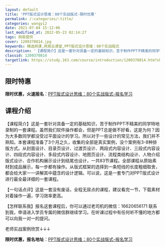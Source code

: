 ```yaml
---
layout: default
title: 'PPT版式设计思维：80个实战版式-限时优惠'
permalink: /:categories/:title/
categories: wangyi2
date: 2021-07-04 15:12:06
last_modified_at: 2022-05-23 02:14:27
tags: 网易提供
cover: 1209370814.jpg
keywords: 精选网课,网易云课堂,PPT版式设计思维：80个实战版式
description: '【课程简介】这是一套针对具备一定的基础知识，苦于制作PPT不精美的同学特地录制的一套课程。虽然我们软件操作都会，但是PP'
classid: 1209370814
targetlink: https://study.163.com/course/introduction/1209370814.htm?share=1&shareId=1025206652&utm_campaign=share&utm_medium=iphoneShare&utm_source=&utm_u=1025206652
---
```


## 限时特惠

**限时优惠，火速报名**：[PPT版式设计思维：80个实战版式-报名学习](https://study.163.com/course/introduction/1209370814.htm?share=1&shareId=1025206652&utm_campaign=share&utm_medium=iphoneShare&utm_source=&utm_u=1025206652)

## 课程介绍

【课程简介】这是一套针对具备一定的基础知识，苦于制作PPT不精美的同学特地录制的一套课程。虽然我们软件操作都会，但是PPT总是做不好看，这是为何？因为大多数同学都没受过平面设计的学习。所以对于一些设计的常见方法，我们并不熟知。本套课程准备了3个月之久，收集的全部是真实案例，没个案例有3-8种排版方式。从封面设计、目录页设计、过渡页设计、两段式内容设计、三段式内容设计、四段式内容设计、多段式内容设计、地图页设计、流程类结构设计、人物介绍版式设计、合作机构展示设计到结尾也设计，一共83节课程。全部课程从原始素材到成品展示，每一步都有操作。从版式框架的选择到一条短线的长度粗细取舍，都会给大家一一讲解其中蕴含的设计逻辑。可以说，这是一套专门对PPT版式设计进行最全最详细的一套课程。



【一句话点评】这是一套没有废话，全程无尿点的课程，建议看完一节，下载素材对着操作一遍，学习效率更高。



【怎样联系我】报名这套课程后，你可以通过老司机的微信：16620656171 联系到我，申请进入学员专属的微信群继续学习。在听课过程中有任何听不懂的地方都可以向我一对一的提问。



老师实战案例欣赏↓↓↓

**限时优惠，报名地址**：[PPT版式设计思维：80个实战版式-报名学习](https://study.163.com/course/introduction/1209370814.htm?share=1&shareId=1025206652&utm_campaign=share&utm_medium=iphoneShare&utm_source=&utm_u=1025206652)

